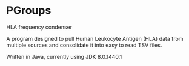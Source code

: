# PGroups
HLA frequency condenser

A program designed to pull Human Leukocyte Antigen (HLA) data from multiple sources and consolidate it into easy to read TSV files.

Written in Java, currently using JDK 8.0.1440.1

